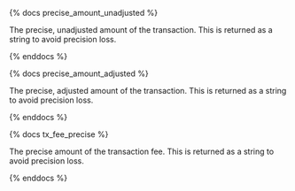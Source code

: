{% docs precise_amount_unadjusted %}

The precise, unadjusted amount of the transaction. This is returned as a string to avoid precision loss. 

{% enddocs %}

{% docs precise_amount_adjusted %}

The precise, adjusted amount of the transaction. This is returned as a string to avoid precision loss. 

{% enddocs %}

{% docs tx_fee_precise %}

The precise amount of the transaction fee. This is returned as a string to avoid precision loss. 

{% enddocs %}
